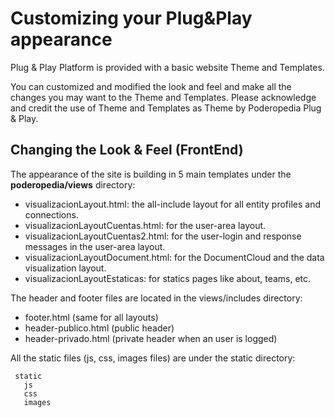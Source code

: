  Customizing your Plug&Play appearance
=======

Plug & Play Platform is provided with a basic website Theme and Templates. 

You can customized and modified the look and feel and make all the changes you may want to the Theme and Templates.
Please acknowledge and credit the use of Theme and Templates as Theme by Poderopedia Plug & Play.

## Changing the Look & Feel (FrontEnd)

The appearance of the site is building in 5 main templates under the **poderopedia/views** directory:

* visualizacionLayout.html: the all-include layout for all entity profiles and connections.
* visualizacionLayoutCuentas.html: for the user-area layout.
* visualizacionLayoutCuentas2.html: for the user-login and response messages in the user-area layout.
* visualizacionLayoutDocument.html: for the DocumentCloud and the data visualization layout.
* visualizacionLayoutEstaticas: for statics pages like about, teams, etc.

The header and footer files are located in the views/includes directory:

* footer.html (same for all layouts)
* header-publico.html (public header)
* header-privado.html (private header when an user is logged)


All the static files (js, css, images files) are under the static directory:

     static
       js
       css
       images
